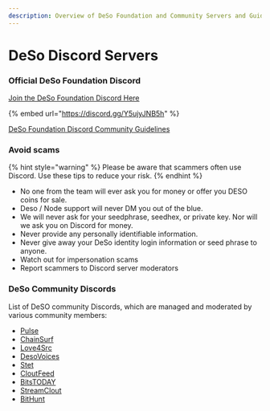 ```yaml
---
description: Overview of DeSo Foundation and Community Servers and Guidelines
---
```


# DeSo Discord Servers

### Official DeSo Foundation Discord

[Join the DeSo Foundation Discord Here](https://discord.gg/Y5ujyJNB5h)

{% embed url="https://discord.gg/Y5ujyJNB5h" %}

[DeSo Foundation Discord Community Guidelines](deso-foundation-discord-community-guidelines/)

### Avoid scams

{% hint style="warning" %}
Please be aware that scammers often use Discord. Use these tips to reduce your risk.
{% endhint %}

* No one from the team will ever ask you for money or offer you DESO coins for sale.
* Deso / Node support will never DM you out of the blue.
* We will never ask for your seedphrase, seedhex, or private key. Nor will we ask you on Discord for money.
* Never provide any personally identifiable information.
* Never give away your DeSo identity login information or seed phrase to anyone.
* Watch out for impersonation scams
* Report scammers to Discord server moderators

### DeSo Community Discords

List of DeSO community Discords, which are managed and moderated by various community members:

* [Pulse](https://discord.gg/zTdSaQtmx2)
* [ChainSurf](https://discord.gg/9DF5CfdgYB)
* [Love4Src](https://discord.gg/u4nkKwEpUd)
* [DesoVoices](https://discord.gg/VANfGtVXMb)
* [Stet](https://discord.gg/stet)
* [CloutFeed](https://discord.gg/8xJ6tTMure)
* [BitsTODAY](https://discord.gg/ZZUPcrqEF5)
* [StreamClout](https://discord.gg/s4ecEAe3mq)
* [BitHunt](https://discord.gg/sjy9egBhB6)
